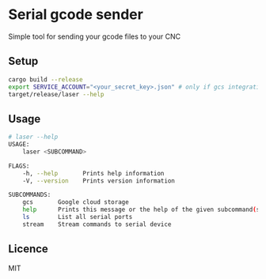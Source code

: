 # Serial gcode sender

Simple tool for sending your gcode files to your CNC

## Setup
```sh
cargo build --release
export SERVICE_ACCOUNT="<your_secret_key>.json" # only if gcs integration needed
target/release/laser --help
```

## Usage
```sh
# laser --help
USAGE:
    laser <SUBCOMMAND>

FLAGS:
    -h, --help       Prints help information
    -V, --version    Prints version information

SUBCOMMANDS:
    gcs       Google cloud storage
    help      Prints this message or the help of the given subcommand(s)
    ls        List all serial ports
    stream    Stream commands to serial device
```

## Licence
MIT
